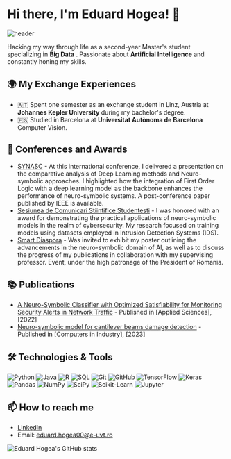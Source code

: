# Hi there, I'm Eduard Hogea! 👋

![header](https://capsule-render.vercel.app/api?type=wave&color=auto&height=300&section=header&text=Big%20Data%20and%20AI%20Enthusiast&fontSize=40)

Hacking my way through life as a second-year Master's student specializing in **Big Data** . Passionate about **Artificial Intelligence** and constantly honing my skills.

## 🌍 My Exchange Experiences

- 🇦🇹 Spent one semester as an exchange student in Linz, Austria at **Johannes Kepler University** during my bachelor's degree.
- 🇪🇸 Studied in Barcelona at **Universitat Autònoma de Barcelona** Computer Vision.

## 🎤 Conferences and Awards

- [SYNASC](https://ieeexplore.ieee.org/document/10130897) - At this international conference, I delivered a presentation on the comparative analysis of Deep Learning methods and Neuro-symbolic approaches. I highlighted how the integration of First Order Logic with a deep learning model as the backbone enhances the performance of neuro-symbolic systems. A post-conference paper published by IEEE is available.
- [Sesiunea de Comunicari Stiintifice Studentesti](https://sites.google.com/e-uvt.ro/concursultraianlalescu/acas%C4%83) - I was honored with an award for demonstrating the practical applications of neuro-symbolic models in the realm of cybersecurity. My research focused on training models using datasets employed in Intrusion Detection Systems (IDS).
- [Smart Diaspora](https://www.diaspora-stiintifica.ro/) - Was invited to exhibit my poster outlining the advancements in the neuro-symbolic domain of AI, as well as to discuss the progress of my publications in collaboration with my supervising professor. Event, under the high patronage of the President of Romania.

## 📚 Publications

- [A Neuro-Symbolic Classifier with Optimized Satisfiability for Monitoring Security Alerts in Network Traffic](https://doi.org/10.3390/app122211502) - Published in [Applied Sciences], [2022]
- [Neuro-symbolic model for cantilever beams damage detection](https://www.sciencedirect.com/science/article/abs/pii/S0166361523001410) - Published in [Computers in Industry], [2023]

## 🛠️ Technologies & Tools

![Python](https://img.shields.io/badge/-Python-3776AB?style=flat-square&logo=Python&logoColor=white)
![Java](https://img.shields.io/badge/-Java-ED8B00?style=flat-square&logo=Java&logoColor=white)
![R](https://img.shields.io/badge/-R-276DC3?style=flat-square&logo=R&logoColor=white)
![SQL](https://img.shields.io/badge/-SQL-4479A1?style=flat-square&logo=MySQL&logoColor=white)
![Git](https://img.shields.io/badge/-Git-F05032?style=flat-square&logo=Git&logoColor=white)
![GitHub](https://img.shields.io/badge/-GitHub-181717?style=flat-square&logo=GitHub&logoColor=white)
![TensorFlow](https://img.shields.io/badge/-TensorFlow-FF6F00?style=flat-square&logo=TensorFlow&logoColor=white)
![Keras](https://img.shields.io/badge/-Keras-D00000?style=flat-square&logo=Keras&logoColor=white)
![Pandas](https://img.shields.io/badge/-Pandas-150458?style=flat-square&logo=Pandas&logoColor=white)
![NumPy](https://img.shields.io/badge/-NumPy-013243?style=flat-square&logo=NumPy&logoColor=white)
![SciPy](https://img.shields.io/badge/-SciPy-8CAAE6?style=flat-square&logo=SciPy&logoColor=white)
![Scikit-Learn](https://img.shields.io/badge/-Scikit_Learn-F7931E?style=flat-square&logo=Scikit-Learn&logoColor=white)
![Jupyter](https://img.shields.io/badge/-Jupyter-F37626?style=flat-square&logo=Jupyter&logoColor=white)

## 📫 How to reach me

- [LinkedIn](https://www.linkedin.com/in/eduard-hogea-261863230/)
- Email: eduard.hogea00@e-uvt.ro

![Eduard Hogea's GitHub stats](https://github-readme-stats.vercel.app/api?username=eduardhogea&show_icons=true&theme=radical)
